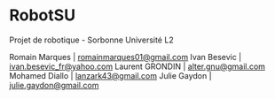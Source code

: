 # RobotSU
Projet de robotique - Sorbonne Université L2

Romain Marques | romainmarques01@gmail.com
Ivan Besevic | ivan.besevic_fr@yahoo.com
Laurent GRONDIN | alter.gnu@gmail.com
Mohamed Diallo | lanzark43@gmail.com
Julie Gaydon | julie.gaydon@gmail.com

